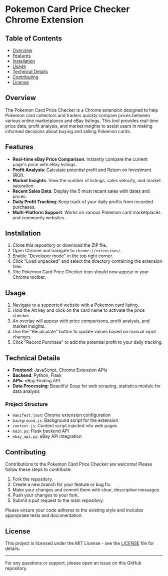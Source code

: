 # Pokemon Card Price Checker Chrome Extension

## Table of Contents
- [Overview](#overview)
- [Features](#features)
- [Installation](#installation)
- [Usage](#usage)
- [Technical Details](#technical-details)
- [Contributing](#contributing)
- [License](#license)

## Overview

The Pokemon Card Price Checker is a Chrome extension designed to help Pokemon card collectors and traders quickly compare prices between various online marketplaces and eBay listings. This tool provides real-time price data, profit analysis, and market insights to assist users in making informed decisions about buying and selling Pokemon cards.

## Features

- **Real-time eBay Price Comparison**: Instantly compare the current page's price with eBay listings.
- **Profit Analysis**: Calculate potential profit and Return on Investment (ROI).
- **Market Insights**: View the number of listings, sales velocity, and market saturation.
- **Recent Sales Data**: Display the 5 most recent sales with dates and prices.
- **Daily Profit Tracking**: Keep track of your daily profits from recorded purchases.
- **Multi-Platform Support**: Works on various Pokemon card marketplaces and community websites.

## Installation

1. Clone this repository or download the ZIP file.
2. Open Chrome and navigate to `chrome://extensions/`.
3. Enable "Developer mode" in the top right corner.
4. Click "Load unpacked" and select the directory containing the extension files.
5. The Pokemon Card Price Checker icon should now appear in your Chrome toolbar.

## Usage

1. Navigate to a supported website with a Pokemon card listing.
2. Hold the Alt key and click on the card name to activate the price checker.
3. An overlay will appear with price comparisons, profit analysis, and market insights.
4. Use the "Recalculate" button to update values based on manual input changes.
5. Click "Record Purchase" to add the potential profit to your daily tracking.

## Technical Details

- **Frontend**: JavaScript, Chrome Extension APIs
- **Backend**: Python, Flask
- **APIs**: eBay Finding API
- **Data Processing**: Beautiful Soup for web scraping, statistics module for data analysis

### Project Structure

- `manifest.json`: Chrome extension configuration
- `background.js`: Background script for the extension
- `content.js`: Content script injected into web pages
- `main.py`: Flask backend API
- `ebay_api.py`: eBay API integration

## Contributing

Contributions to the Pokemon Card Price Checker are welcome! Please follow these steps to contribute:

1. Fork the repository.
2. Create a new branch for your feature or bug fix.
3. Make your changes and commit them with clear, descriptive messages.
4. Push your changes to your fork.
5. Submit a pull request to the main repository.

Please ensure your code adheres to the existing style and includes appropriate tests and documentation.

## License

This project is licensed under the MIT License - see the [LICENSE](LICENSE) file for details.

---

For any questions or support, please open an issue on this GitHub repository.
